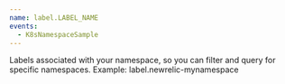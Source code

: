 ```yaml
---
name: label.LABEL_NAME
events:
  - K8sNamespaceSample
---
```


Labels associated with your namespace, so you can filter and query for specific namespaces. Example: label.newrelic-mynamespace